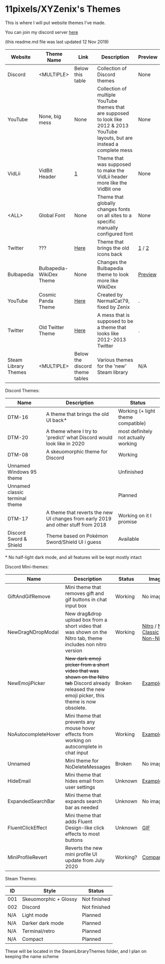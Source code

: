 # 11pixels/XYZenix's Themes

This is where I will put website themes I've made.

You can join my discord server [here](https://discord.gg/vUN9sNW)

(this readme.md file was last updated 12 Nov 2019)

Website | Theme Name | Link | Description | Preview
------- | ---------- | ---- | ----------- | -------
Discord | \<MULTIPLE\> | Below this table | Collection of Discord themes | None
YouTube | None, big mess | None | Collection of multiple YouTube themes that are supposed to look like 2012 & 2013 YouTube layouts, but are instead a complete mess | None
VidLii | VidBit Header | [1](https://github.com/XYZenix/XYZenixThemes/blob/master/VidBit.css) | Theme that was supposed to make the VidLii header more like the VidBit one | None
\<ALL\> | Global Font | None | Theme that globally changes fonts on all sites to a specific manually configured font | None
Twitter | ??? | [Here](https://github.com/XYZenix/XYZenixThemes/blob/master/OldTwitterIcons.css) | Theme that brings the old icons back | [1](https://cdn.discordapp.com/attachments/531523467636375554/591349962290233354/unknown.png) / [2](https://cdn.discordapp.com/attachments/531523467636375554/591349987661709324/unknown.png)
Bulbapedia | Bulbapedia-WikiDex Theme | None | Changes the Bulbapedia theme to look more like WikiDex | [Preview](https://cdn.discordapp.com/attachments/581117911117070336/622017951784239105/unknown.png)
YouTube | Cosmic Panda Theme | [Here](https://github.com/XYZenix/XYZenixThemes/blob/master/YTCosmicPanda.css) | Created by NermalCat79, fixed by Zenix | .
Twitter | Old Twitter Theme | [Here](https://github.com/XYZenix/XYZenixThemes/blob/master/OldTwitterTheme.css) | A mess that is supposed to be a theme that looks like 2012-2013 Twitter | .
Steam Library Themes | \<MULTIPLE\> | Below the discord theme tables | Various themes for the 'new' Steam library | N/A

Discord Themes:

Name | Description  | Status
-- | --  | --
DTM-16 | A theme that brings the old UI back* | Working (+ light theme compatible)
DTM-20 | A theme where I try to 'predict' what Discord would look like in 2020 | most definitely not actually working
DTM-08 | A skeuomorphic theme for Discord  | Working
Unnamed Windows 95 theme | | Unfinished
Unnamed classic terminal theme | | Planned
DTM-17 | A theme that reverts the new UI changes from early 2019 and other stuff from 2018 | Working on it I promise
Discord Sword & Shield | Theme based on Pokémon Sword/Shield UI i guess | Available

\* No half-light dark mode, and all features will be kept mostly intact

Discord Mini-themes:

Name | Description | Status | Image
-- | -- | -- | --
GiftAndGifRemove | Mini theme that removes gift and gif buttons in chat input box | Working | No image
NewDragNDropModal | New drag&drop upload box from a short video that was shown on the Nitro tab, theme includes non nitro version | Working |[Nitro](https://cdn.discordapp.com/attachments/581117911117070336/638606292843233310/unknown.png) / [Nitro Classic](https://cdn.discordapp.com/attachments/531523467636375554/590955254200401926/unknown.png) / [Non-Nitro](https://cdn.discordapp.com/attachments/531523467636375554/590955483863580682/unknown.png)
NewEmojiPicker | ~~New dark emoji picker from a short video that was shown on the Nitro tab~~ Discord already released the new emoji picker, this theme is now obsolete. | Broken | [Example](https://cdn.discordapp.com/attachments/531523467636375554/590954861861011460/unknown.png)
NoAutocompleteHover | Mini theme that prevents any mouse hover effects from working on autocomplete in chat input | Working | [Example](https://cdn.discordapp.com/attachments/531523467636375554/590956266159996958/unknown.png)
Unnamed | Mini theme for NoDeleteMessages | Broken | No image
HideEmail | Mini theme that hides email from user settings | Unknown | [Example](https://cdn.discordapp.com/attachments/531523467636375554/590956519290306564/unknown.png)
ExpandedSearchBar | Mini theme that expands search bar as needed | Unknown | No image
FluentClickEffect | Mini theme that adds Fluent Design-like click effects to most buttons | Unknown | [GIF](https://cdn.discordapp.com/attachments/531523467636375554/590957041305255957/2019-06-19_20-31-52.gif)
MiniProfileRevert | Reverts the new mini profile UI update from July 2020 | Working? | [Comparison](https://i.imgur.com/UPmNSMH.png)


Steam Themes:

ID | Style | Status
-- | -- | --
001 | Skeuomorphic + Glossy | Not finished
002 | Discord | Not finished
N/A | Light mode | Planned
N/A | Darker dark mode | Planned
N/A | Terminal/retro | Planned
N/A | Compact | Planned

These will be located in the SteamLibraryThemes folder, and I plan on keeping the name scheme
